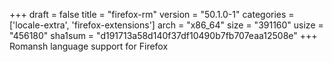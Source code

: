 +++
draft = false
title = "firefox-rm"
version = "50.1.0-1"
categories = ['locale-extra', 'firefox-extensions']
arch = "x86_64"
size = "391160"
usize = "456180"
sha1sum = "d191713a58d140f37df10490b7fb707eaa12508e"
+++
Romansh language support for Firefox